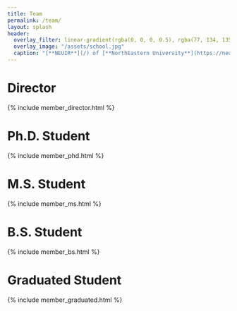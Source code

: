 ```yaml
---
title: Team
permalink: /team/
layout: splash
header:
  overlay_filter: linear-gradient(rgba(0, 0, 0, 0.5), rgba(77, 134, 135, 0.5))
  overlay_image: "/assets/school.jpg"
  caption: "[**NEUIR**](/) of [**NorthEastern University**](https://neu.edu.cn)"
---
```


# Director

{% include member_director.html %}

# Ph.D. Student

{% include member_phd.html %}

# M.S. Student

{% include member_ms.html %}

# B.S. Student

{% include member_bs.html %}

# Graduated Student

{% include member_graduated.html %}
